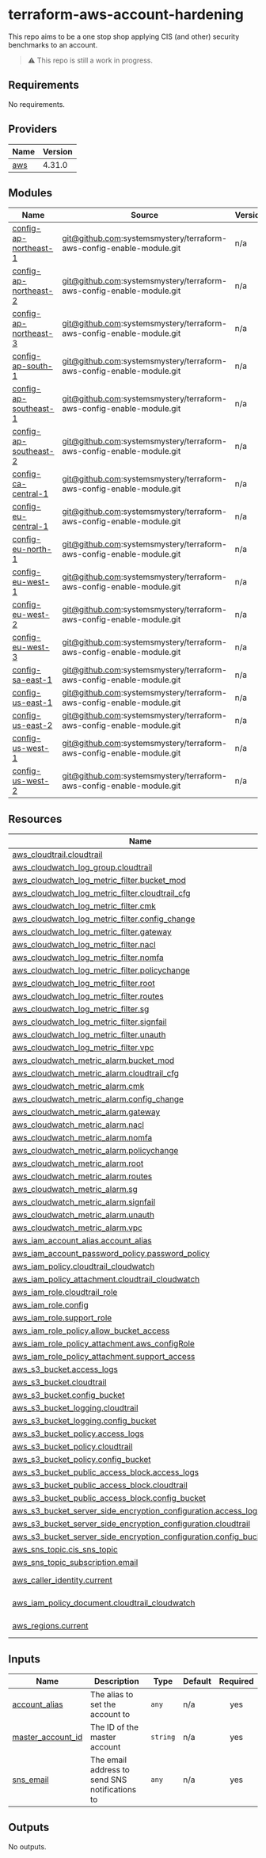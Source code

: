 # terraform-aws-account-hardening

This repo aims to be a one stop shop applying CIS (and other) security benchmarks to an account.

> :warning: This repo is still a work in progress.

<!-- BEGIN_TF_DOCS -->
## Requirements

No requirements.

## Providers

| Name | Version |
|------|---------|
| <a name="provider_aws"></a> [aws](#provider\_aws) | 4.31.0 |

## Modules

| Name | Source | Version |
|------|--------|---------|
| <a name="module_config-ap-northeast-1"></a> [config-ap-northeast-1](#module\_config-ap-northeast-1) | git@github.com:systemsmystery/terraform-aws-config-enable-module.git | n/a |
| <a name="module_config-ap-northeast-2"></a> [config-ap-northeast-2](#module\_config-ap-northeast-2) | git@github.com:systemsmystery/terraform-aws-config-enable-module.git | n/a |
| <a name="module_config-ap-northeast-3"></a> [config-ap-northeast-3](#module\_config-ap-northeast-3) | git@github.com:systemsmystery/terraform-aws-config-enable-module.git | n/a |
| <a name="module_config-ap-south-1"></a> [config-ap-south-1](#module\_config-ap-south-1) | git@github.com:systemsmystery/terraform-aws-config-enable-module.git | n/a |
| <a name="module_config-ap-southeast-1"></a> [config-ap-southeast-1](#module\_config-ap-southeast-1) | git@github.com:systemsmystery/terraform-aws-config-enable-module.git | n/a |
| <a name="module_config-ap-southeast-2"></a> [config-ap-southeast-2](#module\_config-ap-southeast-2) | git@github.com:systemsmystery/terraform-aws-config-enable-module.git | n/a |
| <a name="module_config-ca-central-1"></a> [config-ca-central-1](#module\_config-ca-central-1) | git@github.com:systemsmystery/terraform-aws-config-enable-module.git | n/a |
| <a name="module_config-eu-central-1"></a> [config-eu-central-1](#module\_config-eu-central-1) | git@github.com:systemsmystery/terraform-aws-config-enable-module.git | n/a |
| <a name="module_config-eu-north-1"></a> [config-eu-north-1](#module\_config-eu-north-1) | git@github.com:systemsmystery/terraform-aws-config-enable-module.git | n/a |
| <a name="module_config-eu-west-1"></a> [config-eu-west-1](#module\_config-eu-west-1) | git@github.com:systemsmystery/terraform-aws-config-enable-module.git | n/a |
| <a name="module_config-eu-west-2"></a> [config-eu-west-2](#module\_config-eu-west-2) | git@github.com:systemsmystery/terraform-aws-config-enable-module.git | n/a |
| <a name="module_config-eu-west-3"></a> [config-eu-west-3](#module\_config-eu-west-3) | git@github.com:systemsmystery/terraform-aws-config-enable-module.git | n/a |
| <a name="module_config-sa-east-1"></a> [config-sa-east-1](#module\_config-sa-east-1) | git@github.com:systemsmystery/terraform-aws-config-enable-module.git | n/a |
| <a name="module_config-us-east-1"></a> [config-us-east-1](#module\_config-us-east-1) | git@github.com:systemsmystery/terraform-aws-config-enable-module.git | n/a |
| <a name="module_config-us-east-2"></a> [config-us-east-2](#module\_config-us-east-2) | git@github.com:systemsmystery/terraform-aws-config-enable-module.git | n/a |
| <a name="module_config-us-west-1"></a> [config-us-west-1](#module\_config-us-west-1) | git@github.com:systemsmystery/terraform-aws-config-enable-module.git | n/a |
| <a name="module_config-us-west-2"></a> [config-us-west-2](#module\_config-us-west-2) | git@github.com:systemsmystery/terraform-aws-config-enable-module.git | n/a |

## Resources

| Name | Type |
|------|------|
| [aws_cloudtrail.cloudtrail](https://registry.terraform.io/providers/hashicorp/aws/latest/docs/resources/cloudtrail) | resource |
| [aws_cloudwatch_log_group.cloudtrail](https://registry.terraform.io/providers/hashicorp/aws/latest/docs/resources/cloudwatch_log_group) | resource |
| [aws_cloudwatch_log_metric_filter.bucket_mod](https://registry.terraform.io/providers/hashicorp/aws/latest/docs/resources/cloudwatch_log_metric_filter) | resource |
| [aws_cloudwatch_log_metric_filter.cloudtrail_cfg](https://registry.terraform.io/providers/hashicorp/aws/latest/docs/resources/cloudwatch_log_metric_filter) | resource |
| [aws_cloudwatch_log_metric_filter.cmk](https://registry.terraform.io/providers/hashicorp/aws/latest/docs/resources/cloudwatch_log_metric_filter) | resource |
| [aws_cloudwatch_log_metric_filter.config_change](https://registry.terraform.io/providers/hashicorp/aws/latest/docs/resources/cloudwatch_log_metric_filter) | resource |
| [aws_cloudwatch_log_metric_filter.gateway](https://registry.terraform.io/providers/hashicorp/aws/latest/docs/resources/cloudwatch_log_metric_filter) | resource |
| [aws_cloudwatch_log_metric_filter.nacl](https://registry.terraform.io/providers/hashicorp/aws/latest/docs/resources/cloudwatch_log_metric_filter) | resource |
| [aws_cloudwatch_log_metric_filter.nomfa](https://registry.terraform.io/providers/hashicorp/aws/latest/docs/resources/cloudwatch_log_metric_filter) | resource |
| [aws_cloudwatch_log_metric_filter.policychange](https://registry.terraform.io/providers/hashicorp/aws/latest/docs/resources/cloudwatch_log_metric_filter) | resource |
| [aws_cloudwatch_log_metric_filter.root](https://registry.terraform.io/providers/hashicorp/aws/latest/docs/resources/cloudwatch_log_metric_filter) | resource |
| [aws_cloudwatch_log_metric_filter.routes](https://registry.terraform.io/providers/hashicorp/aws/latest/docs/resources/cloudwatch_log_metric_filter) | resource |
| [aws_cloudwatch_log_metric_filter.sg](https://registry.terraform.io/providers/hashicorp/aws/latest/docs/resources/cloudwatch_log_metric_filter) | resource |
| [aws_cloudwatch_log_metric_filter.signfail](https://registry.terraform.io/providers/hashicorp/aws/latest/docs/resources/cloudwatch_log_metric_filter) | resource |
| [aws_cloudwatch_log_metric_filter.unauth](https://registry.terraform.io/providers/hashicorp/aws/latest/docs/resources/cloudwatch_log_metric_filter) | resource |
| [aws_cloudwatch_log_metric_filter.vpc](https://registry.terraform.io/providers/hashicorp/aws/latest/docs/resources/cloudwatch_log_metric_filter) | resource |
| [aws_cloudwatch_metric_alarm.bucket_mod](https://registry.terraform.io/providers/hashicorp/aws/latest/docs/resources/cloudwatch_metric_alarm) | resource |
| [aws_cloudwatch_metric_alarm.cloudtrail_cfg](https://registry.terraform.io/providers/hashicorp/aws/latest/docs/resources/cloudwatch_metric_alarm) | resource |
| [aws_cloudwatch_metric_alarm.cmk](https://registry.terraform.io/providers/hashicorp/aws/latest/docs/resources/cloudwatch_metric_alarm) | resource |
| [aws_cloudwatch_metric_alarm.config_change](https://registry.terraform.io/providers/hashicorp/aws/latest/docs/resources/cloudwatch_metric_alarm) | resource |
| [aws_cloudwatch_metric_alarm.gateway](https://registry.terraform.io/providers/hashicorp/aws/latest/docs/resources/cloudwatch_metric_alarm) | resource |
| [aws_cloudwatch_metric_alarm.nacl](https://registry.terraform.io/providers/hashicorp/aws/latest/docs/resources/cloudwatch_metric_alarm) | resource |
| [aws_cloudwatch_metric_alarm.nomfa](https://registry.terraform.io/providers/hashicorp/aws/latest/docs/resources/cloudwatch_metric_alarm) | resource |
| [aws_cloudwatch_metric_alarm.policychange](https://registry.terraform.io/providers/hashicorp/aws/latest/docs/resources/cloudwatch_metric_alarm) | resource |
| [aws_cloudwatch_metric_alarm.root](https://registry.terraform.io/providers/hashicorp/aws/latest/docs/resources/cloudwatch_metric_alarm) | resource |
| [aws_cloudwatch_metric_alarm.routes](https://registry.terraform.io/providers/hashicorp/aws/latest/docs/resources/cloudwatch_metric_alarm) | resource |
| [aws_cloudwatch_metric_alarm.sg](https://registry.terraform.io/providers/hashicorp/aws/latest/docs/resources/cloudwatch_metric_alarm) | resource |
| [aws_cloudwatch_metric_alarm.signfail](https://registry.terraform.io/providers/hashicorp/aws/latest/docs/resources/cloudwatch_metric_alarm) | resource |
| [aws_cloudwatch_metric_alarm.unauth](https://registry.terraform.io/providers/hashicorp/aws/latest/docs/resources/cloudwatch_metric_alarm) | resource |
| [aws_cloudwatch_metric_alarm.vpc](https://registry.terraform.io/providers/hashicorp/aws/latest/docs/resources/cloudwatch_metric_alarm) | resource |
| [aws_iam_account_alias.account_alias](https://registry.terraform.io/providers/hashicorp/aws/latest/docs/resources/iam_account_alias) | resource |
| [aws_iam_account_password_policy.password_policy](https://registry.terraform.io/providers/hashicorp/aws/latest/docs/resources/iam_account_password_policy) | resource |
| [aws_iam_policy.cloudtrail_cloudwatch](https://registry.terraform.io/providers/hashicorp/aws/latest/docs/resources/iam_policy) | resource |
| [aws_iam_policy_attachment.cloudtrail_cloudwatch](https://registry.terraform.io/providers/hashicorp/aws/latest/docs/resources/iam_policy_attachment) | resource |
| [aws_iam_role.cloudtrail_role](https://registry.terraform.io/providers/hashicorp/aws/latest/docs/resources/iam_role) | resource |
| [aws_iam_role.config](https://registry.terraform.io/providers/hashicorp/aws/latest/docs/resources/iam_role) | resource |
| [aws_iam_role.support_role](https://registry.terraform.io/providers/hashicorp/aws/latest/docs/resources/iam_role) | resource |
| [aws_iam_role_policy.allow_bucket_access](https://registry.terraform.io/providers/hashicorp/aws/latest/docs/resources/iam_role_policy) | resource |
| [aws_iam_role_policy_attachment.aws_configRole](https://registry.terraform.io/providers/hashicorp/aws/latest/docs/resources/iam_role_policy_attachment) | resource |
| [aws_iam_role_policy_attachment.support_access](https://registry.terraform.io/providers/hashicorp/aws/latest/docs/resources/iam_role_policy_attachment) | resource |
| [aws_s3_bucket.access_logs](https://registry.terraform.io/providers/hashicorp/aws/latest/docs/resources/s3_bucket) | resource |
| [aws_s3_bucket.cloudtrail](https://registry.terraform.io/providers/hashicorp/aws/latest/docs/resources/s3_bucket) | resource |
| [aws_s3_bucket.config_bucket](https://registry.terraform.io/providers/hashicorp/aws/latest/docs/resources/s3_bucket) | resource |
| [aws_s3_bucket_logging.cloudtrail](https://registry.terraform.io/providers/hashicorp/aws/latest/docs/resources/s3_bucket_logging) | resource |
| [aws_s3_bucket_logging.config_bucket](https://registry.terraform.io/providers/hashicorp/aws/latest/docs/resources/s3_bucket_logging) | resource |
| [aws_s3_bucket_policy.access_logs](https://registry.terraform.io/providers/hashicorp/aws/latest/docs/resources/s3_bucket_policy) | resource |
| [aws_s3_bucket_policy.cloudtrail](https://registry.terraform.io/providers/hashicorp/aws/latest/docs/resources/s3_bucket_policy) | resource |
| [aws_s3_bucket_policy.config_bucket](https://registry.terraform.io/providers/hashicorp/aws/latest/docs/resources/s3_bucket_policy) | resource |
| [aws_s3_bucket_public_access_block.access_logs](https://registry.terraform.io/providers/hashicorp/aws/latest/docs/resources/s3_bucket_public_access_block) | resource |
| [aws_s3_bucket_public_access_block.cloudtrail](https://registry.terraform.io/providers/hashicorp/aws/latest/docs/resources/s3_bucket_public_access_block) | resource |
| [aws_s3_bucket_public_access_block.config_bucket](https://registry.terraform.io/providers/hashicorp/aws/latest/docs/resources/s3_bucket_public_access_block) | resource |
| [aws_s3_bucket_server_side_encryption_configuration.access_logs](https://registry.terraform.io/providers/hashicorp/aws/latest/docs/resources/s3_bucket_server_side_encryption_configuration) | resource |
| [aws_s3_bucket_server_side_encryption_configuration.cloudtrail](https://registry.terraform.io/providers/hashicorp/aws/latest/docs/resources/s3_bucket_server_side_encryption_configuration) | resource |
| [aws_s3_bucket_server_side_encryption_configuration.config_bucket](https://registry.terraform.io/providers/hashicorp/aws/latest/docs/resources/s3_bucket_server_side_encryption_configuration) | resource |
| [aws_sns_topic.cis_sns_topic](https://registry.terraform.io/providers/hashicorp/aws/latest/docs/resources/sns_topic) | resource |
| [aws_sns_topic_subscription.email](https://registry.terraform.io/providers/hashicorp/aws/latest/docs/resources/sns_topic_subscription) | resource |
| [aws_caller_identity.current](https://registry.terraform.io/providers/hashicorp/aws/latest/docs/data-sources/caller_identity) | data source |
| [aws_iam_policy_document.cloudtrail_cloudwatch](https://registry.terraform.io/providers/hashicorp/aws/latest/docs/data-sources/iam_policy_document) | data source |
| [aws_regions.current](https://registry.terraform.io/providers/hashicorp/aws/latest/docs/data-sources/regions) | data source |

## Inputs

| Name | Description | Type | Default | Required |
|------|-------------|------|---------|:--------:|
| <a name="input_account_alias"></a> [account\_alias](#input\_account\_alias) | The alias to set the account to | `any` | n/a | yes |
| <a name="input_master_account_id"></a> [master\_account\_id](#input\_master\_account\_id) | The ID of the master account | `string` | n/a | yes |
| <a name="input_sns_email"></a> [sns\_email](#input\_sns\_email) | The email address to send SNS notifications to | `any` | n/a | yes |

## Outputs

No outputs.
<!-- END_TF_DOCS -->